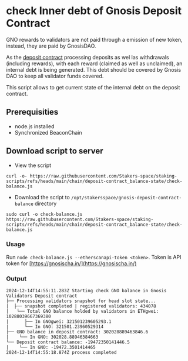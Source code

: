 # check Inner debt of Gnosis Deposit Contract
GNO rewards to validators are not paid through a emission of new token, instead, they are paid by GnosisDAO.

As the [deposit contract](https://gnosisscan.io/address/0x0b98057ea310f4d31f2a452b414647007d1645d9) processing deposits as wel las withdrawals (including rewards), with each reward (claimed as well as unclaimed), an internal debt is being generated. This debt should be covered by Gnosis DAO to keep all validator funds covered.

This script allows to get current state of the internal debt on the deposit contract.

## Prerequisities
- node.js installed
- Synchronized BeaconChain

## Download script to server
- View the script
```
curl -o- https://raw.githubusercontent.com/Stakers-space/staking-scripts/refs/heads/main/chain/deposit-contract_balance-state/check-balance.js
```
- Download the script to `/opt/stakersspace/gnosis-deposit-contract-balance` directory
```
sudo curl -o check-balance.js https://raw.githubusercontent.com/Stakers-space/staking-scripts/refs/heads/main/chain/deposit-contract_balance-state/check-balance.js
```

### Usage
Run `node check-balance.js --etherscanapi-token <token>`.
Token is API token for [https://gnosischa.in/](https://gnosischa.in/)

### Output
```
2024-12-14T14:55:11.283Z Starting check GNO balance in Gnosis Validators Deposit contract
├── Processing validators snapshot for head slot state...
|  ├── snapshot completed | registered validators: 434078
|   └── Total GNO balance holded by validators in ETHgwei: 10288039667369380
|      ├── In GNOgwei: 321501239605293.1
|      └── In GNO: 321501.23960529314
├── GNO balance in deposit contract: 302028889463846.6
|    └── In GNO: 302028.88946384663
└── Deposit contract balance: -19472350141446.5
|    └── In GNO: -19472.3501414465
2024-12-14T14:55:18.874Z process completed
```